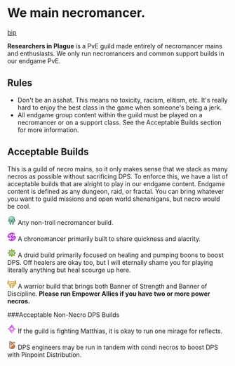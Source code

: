 # We main necromancer.

[bip](/images/Blood_Is_Power.png)

**Researchers in Plague** is a PvE guild made entirely of necromancer mains and enthusiasts. We only run necromancers and common support builds in our endgame PvE.

## Rules

* Don't be an asshat. This means no toxicity, racism, elitism, etc. It's really hard to enjoy the best class in the game when someone's being a jerk.
* All endgame group content within the guild must be played on a necromancer or on a support class. See the Acceptable Builds section for more information.

## Acceptable Builds

This is a guild of necro mains, so it only makes sense that we stack as many necros as possible without sacrificing DPS. To enforce this, we have a list of acceptable builds that are alright to play in our endgame content.
Endgame content is defined as any dungeon, raid, or fractal. You can bring whatever you want to guild missions and open world shenanigans, but necro would be cool.

![necro](/images/necro.png) Any non-troll necromancer build.

![chrono](/images/chrono.png) A chronomancer primarily built to share quickness and alacrity.

![druid](/images/druid.png) A druid build primarily focused on healing and pumping boons to boost DPS. Off healers are okay too, but I will eternally shame you for playing literally anything but heal scourge up here.

![warrior](/images/warrior.png) A warrior build that brings both Banner of Strength and Banner of Discipline. **Please run Empower Allies if you have two or more power necros.**

###Acceptable Non-Necro DPS Builds

![mirage](/images/mirage.png) If the guild is fighting Matthias, it is okay to run one mirage for reflects.

![engi](/images/engi.png) DPS engineers may be run in tandem with condi necros to boost DPS with Pinpoint Distribution.
